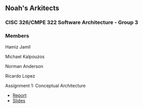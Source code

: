 ## Noah's Arkitects
### CISC 326/CMPE 322 Software Architecture - Group 3
### Members

Hamiz Jamil                                         

Michael Kalpouzos                                    

Norman Anderson 

Ricardo Lopez 

Assignment 1: Conceptual Architecture

+ [Report](https://drive.google.com/file/d/1mDTyOHwOOCCBo4ehHvWGq0BZkIkAB9YY/view?usp=sharing)
+ [Slides](https://drive.google.com/file/d/1n_0_P5GoxFWCjlig1kJfBjOg9_jTA2aB/view?usp=sharing)
